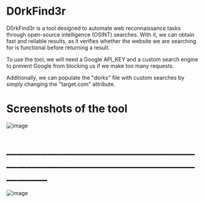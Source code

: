# D0rkFind3r
D0rkFind3r is a tool designed to automate web reconnaissance tasks through open-source intelligence (OSINT) searches. With it, we can obtain fast and reliable results, as it verifies whether the website we are searching for is functional before returning a result.

To use the tool, we will need a Google API_KEY and a custom search engine to prevent Google from blocking us if we make too many requests.

Additionally, we can populate the "dorks" file with custom searches by simply changing the "target.com" attribute.

# Screenshots of the tool

![image](https://github.com/user-attachments/assets/02ebb69d-7673-4a95-9a87-d9f78a25c830)

# __________________________________________________________________________________

![image](https://github.com/user-attachments/assets/3384ff7e-dd6a-435c-9117-855bf1cd7687)

